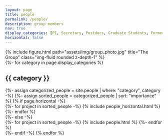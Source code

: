 ```yaml
---
layout: page
title: people
permalink: /people/
description: group members
nav: true
display_categories: [PI, Secretary, Postdocs, Graduate Students, Former Members]
horizontal: false
---
```


<div class="row">
    <div class="col-sm-12 mt-3 mt-md-0">
        {% include figure.html path="assets/img/group_photo.jpg" title="The Group" class="img-fluid rounded z-depth-1" %}
    </div>
</div>

<!-- pages/people.md -->
<div class="projects">
  <!-- Display categorized people -->
  {%- for category in page.display_categories %}
  <h2 class="category">{{ category }}</h2>
  {%- assign categorized_people = site.people | where: "category", category -%}
  {%- assign sorted_people = categorized_people | sort: "importance" %}
  <!-- Generate cards for each people -->
  {% if page.horizontal -%}
  <div class="container">
    <div class="row row-cols-2">
    {%- for project in sorted_people -%}
      {% include people_horizontal.html %}
    {%- endfor %}
    </div>
  </div>
  {%- else -%}
  <div class="grid">
    {%- for project in sorted_people -%}
      {% include people.html %}
    {%- endfor %}
  </div>
  {%- endif -%}
  {% endfor %}


